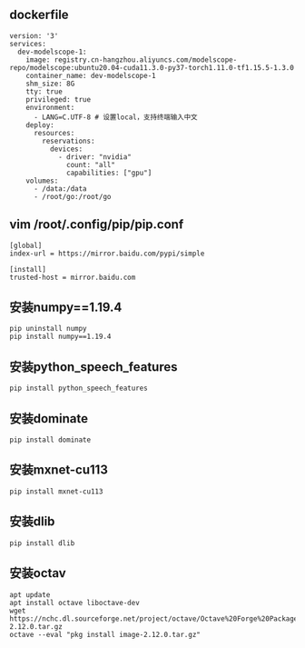## dockerfile
```
version: '3'
services:
  dev-modelscope-1:
    image: registry.cn-hangzhou.aliyuncs.com/modelscope-repo/modelscope:ubuntu20.04-cuda11.3.0-py37-torch1.11.0-tf1.15.5-1.3.0
    container_name: dev-modelscope-1
    shm_size: 8G
    tty: true
    privileged: true
    environment:
      - LANG=C.UTF-8 # 设置local，支持终端输入中文
    deploy:
      resources:
        reservations:
          devices:
            - driver: "nvidia"
              count: "all"
              capabilities: ["gpu"]
    volumes:
      - /data:/data
      - /root/go:/root/go
```

## vim /root/.config/pip/pip.conf

```
[global]
index-url = https://mirror.baidu.com/pypi/simple

[install]
trusted-host = mirror.baidu.com
```

## 安装numpy==1.19.4
```
pip uninstall numpy
pip install numpy==1.19.4
```

## 安装python_speech_features
```
pip install python_speech_features
```

## 安装dominate
```
pip install dominate
```
## 安装mxnet-cu113
```
pip install mxnet-cu113
```
## 安装dlib
```
pip install dlib
```

## 安装octav
```
apt update
apt install octave liboctave-dev
wget https://nchc.dl.sourceforge.net/project/octave/Octave%20Forge%20Packages/Individual%20Package%20Releases/image-2.12.0.tar.gz
octave --eval "pkg install image-2.12.0.tar.gz"
```